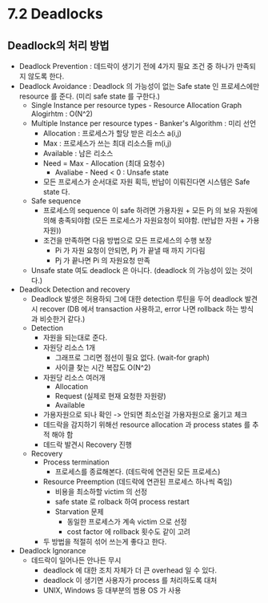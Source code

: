 # 7.2 Deadlocks
## Deadlock의 처리 방법
* Deadlock Prevention : 데드락이 생기기 전에 4가지 필요 조건 중 하나가 만족되지 않도록 한다.
* Deadlock Avoidance : Deadlock 의 가능성이 없는 Safe state 인 프로세스에만 resource 를 준다. (미리 safe state 를 구한다.)
  * Single Instance per resource types - Resource Allocation Graph Alogirhtm : O(N^2)
  * Multiple Instance per resource types - Banker's Algorithm : 미리 선언
    * Allocation : 프로세스가 할당 받은 리소스 a(i,j)
    * Max : 프로세스가 쓰는 최대 리소스들 m(i,j)
    * Available : 남은 리소스
    * Need = Max - Allocation (최대 요청수)
      * Avaliabe - Need < 0 : Unsafe state
    * 모든 프로세스가 순서대로 자원 획득, 반납이 이뤄진다면 시스템은 Safe state 다.
  * Safe sequence
    * 프로세스의 sequence <Pn> 이 safe 하려면 가용자원 + 모든 Pj 의 보유 자원에 의해 충족되야함 (모든 프로세스가 자원요청이 되야함. (반납한 자원 + 가용 자원))
    * 조건을 만족하면 다음 방법으로 모든 프로세스의 수행 보장
      * Pi 가 자원 요청이 안되면, Pj 가 끝낼 때 까지 기다림
      * Pj 가 끝나면 Pi 의 자원요청 만족
  * Unsafe state 여도 deadlock 은 아니다. (deadlock 의 가능성이 있는 것이다.)
* Deadlock Detection and recovery
  * Deadlock 발생은 허용하되 그에 대한 detection 루틴을 두어 deadlock 발견시 recover (DB 에서 transaction 사용하고, error 나면 rollback 하는 방식과 비슷한거 같다.)
  * Detection
    * 자원을 되는대로 준다.
    * 자원당 리소스 1개
      * 그래프로 그리면 점선이 필요 없다. (wait-for graph)
      * 사이클 찾는 시간 복잡도 O(N^2)
    * 자원당 리소스 여러개
      * Allocation
      * Request (실제로 현재 요청한 자원량)
      * Available
    * 가용자원으로 되나 확인 -> 안되면 최소인걸 가용자원으로 옮기고 체크
    * 데드락을 감지하기 위해선 resource allocation 과 process states 를 추적 해야 함
    * 데드락 발견시 Recovery 진행
  * Recovery
    * Process termination
      * 프로세스를 종료해본다. (데드락에 연관된 모든 프로세스)
    * Resource Preemption (데드락에 연관된 프로세스 하나씩 죽임)
      * 비용을 최소하할 victim 의 선정
      * safe state 로 rolback 하여 process restart
      * Starvation 문제
        * 동일한 프로세스가 계속 victim 으로 선정
        * cost factor 에 rollback 횟수도 같이 고려
    * 두 방법을 적절히 섞어 쓰는게 좋다고 한다.
* Deadlock Ignorance
  * 데드락이 일어나든 안나든 무시
    * deadlock 에 대한 조치 자체가 더 큰 overhead 일 수 있다.
    * deadlock 이 생기면 사용자가 process 를 처리하도록 대처
    * UNIX, Windows 등 대부분의 범용 OS 가 사용
  